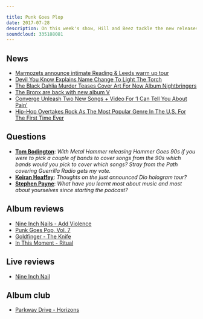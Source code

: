 ```yaml
---

title: Punk Goes Plop
date: 2017-07-28
description: On this week's show, Hill and Beez tackle the new releases from Nine Inch Nails, In This Moment and Goldfinger while gritting their teeth and baring the new Punk Goes Pop compilation. There's talks about 90s cover versions, Dio's hologram going on tour, hip hop over taking rock music in the world of streaming and much, much more as we end with an Album Club on Parkway Drive's breakthrough album, Horizons.
soundcloud: 335188081
---
```


## News

- [Marmozets announce intimate Reading & Leeds warm up tour](http://www.nme.com/news/marmozets-announce-intimate-reading-leeds-warm-up-tour-2116209)
- [Devil You Know Explains Name Change To Light The Torch](http://www.blabbermouth.net/news/devil-you-know-explains-name-change-to-light-the-torch/)
- [The Black Dahlia Murder Teases Cover Art For New Album Nightbringers](http://www.metalinjection.net/upcoming-releases/the-black-dahlia-murder-teases-cover-art-for-new-album-nightbringers)
- [The Bronx are back with new album V](http://teamrock.com/news/2017-07-21/the-bronx-are-back-with-new-album-v)
- [Converge Unleash Two New Songs + Video For ‘I Can Tell You About Pain’](http://loudwire.com/converge-two-new-songs-video-i-can-tell-you-about-pain/)
- [Hip-Hop Overtakes Rock As The Most Popular Genre In The U.S. For The First Time Ever](http://www.metalinjection.net/latest-news/hip-hop-overtakes-rock-as-the-most-popular-genre-in-the-u-s-for-the-first-time-ever)

## Questions

- **[Tom Bodington](https://www.facebook.com/thatsnotmetalpodcast/posts/2148893475337185?comment_id=2148919138667952&comment_tracking=%7B%22tn%22%3A%22R9%22%7D)**: *With Metal Hammer releasing Hammer Goes 90s if you were to pick a couple of bands to cover songs from the 90s which bands would you pick to cover which songs? Stray from the Path covering Guerrilla Radio gets my vote.*
- **[Keiran Heaffey](https://www.facebook.com/thatsnotmetalpodcast/posts/2148893475337185?comment_id=2148928545333678&comment_tracking=%7B%22tn%22%3A%22R9%22%7D)**: *Thoughts on the just announced Dio hologram tour?*
- **[Stephen Payne](https://www.facebook.com/thatsnotmetalpodcast/posts/2148893475337185?comment_id=2148921432001056&comment_tracking=%7B%22tn%22%3A%22R9%22%7D)**: *What have you learnt most about music and most about yourselves since starting the podcast?*


## Album reviews

- [Nine Inch Nails - Add Violence](https://itunes.apple.com/gb/album/add-violence-ep/id1260014946)
- [Punk Goes Pop, Vol. 7](https://itunes.apple.com/gb/album/punk-goes-pop-vol-7/id1239796421)
- [Goldfinger - The Knife](https://itunes.apple.com/gb/album/the-knife/id1239839335)
- [In This Moment - Ritual](https://itunes.apple.com/gb/album/ritual/id1234278081)


## Live reviews

- [Nine Inch Nail](https://www.songkick.com/concerts/30758054-nine-inch-nails-at-rabobank-arena)


## Album club

- [Parkway Drive - Horizons](https://itunes.apple.com/gb/album/horizons/id265080734)
